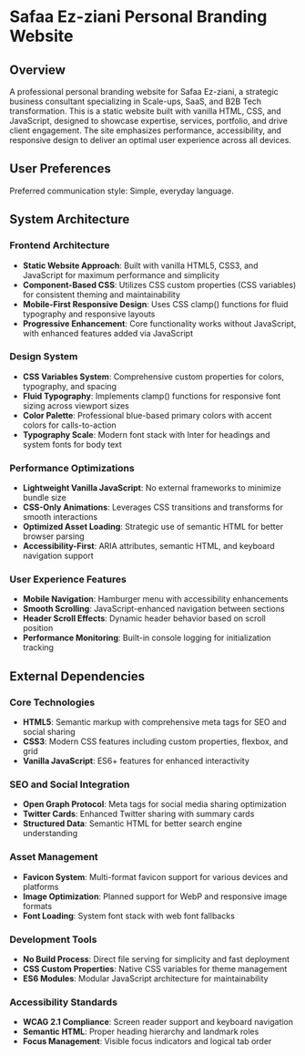 # Safaa Ez-ziani Personal Branding Website

## Overview

A professional personal branding website for Safaa Ez-ziani, a strategic business consultant specializing in Scale-ups, SaaS, and B2B Tech transformation. This is a static website built with vanilla HTML, CSS, and JavaScript, designed to showcase expertise, services, portfolio, and drive client engagement. The site emphasizes performance, accessibility, and responsive design to deliver an optimal user experience across all devices.

## User Preferences

Preferred communication style: Simple, everyday language.

## System Architecture

### Frontend Architecture
- **Static Website Approach**: Built with vanilla HTML5, CSS3, and JavaScript for maximum performance and simplicity
- **Component-Based CSS**: Utilizes CSS custom properties (CSS variables) for consistent theming and maintainability
- **Mobile-First Responsive Design**: Uses CSS clamp() functions for fluid typography and responsive layouts
- **Progressive Enhancement**: Core functionality works without JavaScript, with enhanced features added via JavaScript

### Design System
- **CSS Variables System**: Comprehensive custom properties for colors, typography, and spacing
- **Fluid Typography**: Implements clamp() functions for responsive font sizing across viewport sizes
- **Color Palette**: Professional blue-based primary colors with accent colors for calls-to-action
- **Typography Scale**: Modern font stack with Inter for headings and system fonts for body text

### Performance Optimizations
- **Lightweight Vanilla JavaScript**: No external frameworks to minimize bundle size
- **CSS-Only Animations**: Leverages CSS transitions and transforms for smooth interactions
- **Optimized Asset Loading**: Strategic use of semantic HTML for better browser parsing
- **Accessibility-First**: ARIA attributes, semantic HTML, and keyboard navigation support

### User Experience Features
- **Mobile Navigation**: Hamburger menu with accessibility enhancements
- **Smooth Scrolling**: JavaScript-enhanced navigation between sections
- **Header Scroll Effects**: Dynamic header behavior based on scroll position
- **Performance Monitoring**: Built-in console logging for initialization tracking

## External Dependencies

### Core Technologies
- **HTML5**: Semantic markup with comprehensive meta tags for SEO and social sharing
- **CSS3**: Modern CSS features including custom properties, flexbox, and grid
- **Vanilla JavaScript**: ES6+ features for enhanced interactivity

### SEO and Social Integration
- **Open Graph Protocol**: Meta tags for social media sharing optimization
- **Twitter Cards**: Enhanced Twitter sharing with summary cards
- **Structured Data**: Semantic HTML for better search engine understanding

### Asset Management
- **Favicon System**: Multi-format favicon support for various devices and platforms
- **Image Optimization**: Planned support for WebP and responsive image formats
- **Font Loading**: System font stack with web font fallbacks

### Development Tools
- **No Build Process**: Direct file serving for simplicity and fast deployment
- **CSS Custom Properties**: Native CSS variables for theme management
- **ES6 Modules**: Modular JavaScript architecture for maintainability

### Accessibility Standards
- **WCAG 2.1 Compliance**: Screen reader support and keyboard navigation
- **Semantic HTML**: Proper heading hierarchy and landmark roles
- **Focus Management**: Visible focus indicators and logical tab order